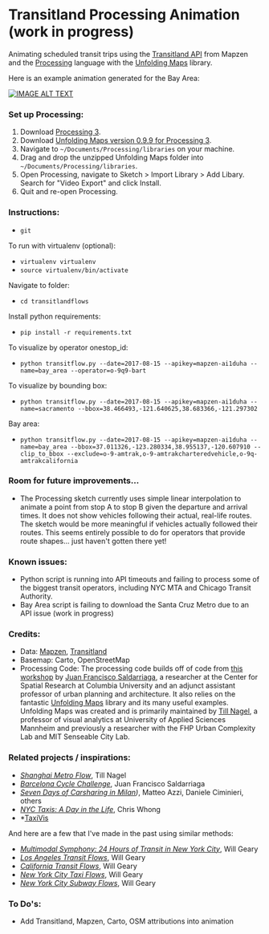 # Transitland Processing Animation (work in progress)
Animating scheduled transit trips using the [Transitland API](https://transit.land/) from Mapzen and the [Processing](https://processing.org/) language with the [Unfolding Maps](http://unfoldingmaps.org/) library.

Here is an example animation generated for the Bay Area:

[![IMAGE ALT TEXT](http://i.imgur.com/kkOxCil.png)](https://vimeo.com/226987064 "Transit Flow Map of San Francisco Bay Area")

### Set up Processing:
1. Download [Processing 3](https://processing.org/).
2. Download [Unfolding Maps version 0.9.9 for Processing 3](http://services.informatik.hs-mannheim.de/~nagel/GDV/Unfolding_for_processing_0.9.9beta.zip).
3. Navigate to `~/Documents/Processing/libraries` on your machine.
4. Drag and drop the unzipped Unfolding Maps folder into `~/Documents/Processing/libraries`.
5. Open Processing, navigate to Sketch > Import Library > Add Libary. Search for "Video Export" and click Install.
6. Quit and re-open Processing.

### Instructions:
- `git `

To run with virtualenv (optional):
- `virtualenv virtualenv`
- `source virtualenv/bin/activate`

Navigate to folder:
- `cd transitlandflows`

Install python requirements:
- `pip install -r requirements.txt`

To visualize by operator onestop_id:
- `python transitflow.py --date=2017-08-15 --apikey=mapzen-ai1duha --name=bay_area --operator=o-9q9-bart`

To visualize by bounding box:
- `python transitflow.py --date=2017-08-15 --apikey=mapzen-ai1duha --name=sacramento --bbox=38.466493,-121.640625,38.683366,-121.297302`

Bay area:
- `python transitflow.py --date=2017-08-15 --apikey=mapzen-ai1duha --name=bay_area --bbox=37.011326,-123.280334,38.955137,-120.607910 --clip_to_bbox --exclude=o-9-amtrak,o-9-amtrakcharteredvehicle,o-9q-amtrakcalifornia`

### Room for future improvements...
- The Processing sketch currently uses simple linear interpolation to animate a point from stop A to stop B given the departure and arrival times. It does not show vehicles following their actual, real-life routes. The sketch would be more meaningful if vehicles actually followed their routes. This seems entirely possible to do for operators that provide route shapes... just haven't gotten there yet!

### Known issues:
- Python script is running into API timeouts and failing to process some of the biggest transit operators, including NYC MTA and Chicago Transit Authority.
- Bay Area script is failing to download the Santa Cruz Metro due to an API issue (work in progress)

### Credits:
- Data: [Mapzen](https://mapzen.com/), [Transitland](https://transit.land/)
- Basemap: Carto, OpenStreetMap
- Processing Code: The processing code builds off of code from [this workshop](https://github.com/juanfrans-courses/DataScienceSocietyWorkshop) by [Juan Francisco Saldarriaga](http://juanfrans.com/), a researcher at the Center for Spatial Research at Columbia University and an adjunct assistant professor of urban planning and architecture. It also relies on the fantastic [Unfolding Maps](http://unfoldingmaps.org/) library and its many useful examples. Unfolding Maps was created and is primarily maintained by [Till Nagel](http://tillnagel.com/), a professor of visual analytics at University of Applied Sciences Mannheim and previously a researcher with the FHP Urban Complexity Lab and MIT Senseable City Lab.

### Related projects / inspirations:
- *[Shanghai Metro Flow](http://tillnagel.com/2013/12/shanghai-metro-flow/)*, Till Nagel
- *[Barcelona Cycle Challenge](http://juanfrans.com/projects/barcelonaCycleChallenge.html)*, Juan Francisco Saldarriaga
- *[Seven Days of Carsharing in Milan](http://labs.densitydesign.org/carsharing/))*, Matteo Azzi, Daniele Ciminieri, others
- *[NYC Taxis: A Day in the Life](http://chriswhong.github.io/nyctaxi/)*, Chris Whong
- *[TaxiVis](http://vgc.poly.edu/projects/taxivis/)

And here are a few that I've made in the past using similar methods:
- *[Multimodal Symphony: 24 Hours of Transit in New York City](https://vimeo.com/212484620)*, Will Geary
- *[Los Angeles Transit Flows](https://vimeo.com/227178693)*, Will Geary
- *[California Transit Flows](https://vimeo.com/227178693)*, Will Geary
- *[New York City Taxi Flows](https://vimeo.com/210264431)*, Will Geary
- *[New York City Subway Flows](https://vimeo.com/194378581)*, Will Geary


### To Do's:
- Add Transitland, Mapzen, Carto, OSM attributions into animation
